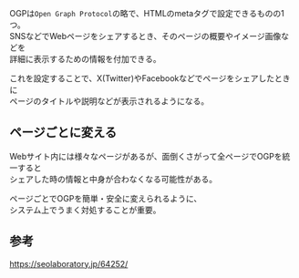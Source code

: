 OGPは`Open Graph Protocol`の略で、HTMLのmetaタグで設定できるものの1つ。  
SNSなどでWebページをシェアするとき、そのページの概要やイメージ画像などを  
詳細に表示するための情報を付加できる。

これを設定することで、X(Twitter)やFacebookなどでページをシェアしたときに  
ページのタイトルや説明などが表示されるようになる。

## ページごとに変える
Webサイト内には様々なページがあるが、面倒くさがって全ページでOGPを統一すると  
シェアした時の情報と中身が合わなくなる可能性がある。

ページごとでOGPを簡単・安全に変えられるように、  
システム上でうまく対処することが重要。

## 参考
https://seolaboratory.jp/64252/